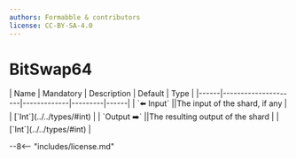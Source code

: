 ```yaml
---
authors: Formabble & contributors
license: CC-BY-SA-4.0
---
```



# BitSwap64

<div class="sh-parameters" markdown="1">
| Name | Mandatory | Description | Default | Type |
|------|---------------------|-------------|---------|------|
| `⬅️ Input` ||The input of the shard, if any | | [`Int`](../../types/#int) |
| `Output ➡️` ||The resulting output of the shard | | [`Int`](../../types/#int) |

</div>



--8<-- "includes/license.md"

